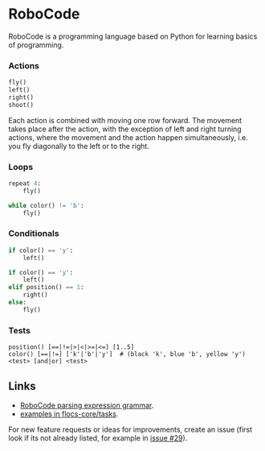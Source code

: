 # RoboCode

RoboCode is a programming language based on Python for learning basics of programming.

### Actions

```python
fly()
left()
right()
shoot()
```

Each action is combined with moving one row forward.
The movement takes place after the action, with the exception of left and right turning actions,
where the movement and the action happen simultaneously, i.e. you fly diagonally to the left or to the right.


### Loops

```python
repeat 4:
    fly()
```

```python
while color() != 'b':
    fly()
```


### Conditionals


```python
if color() == 'y':
    left()
```

```python
if color() == 'y':
    left()
elif position() == 1:
    right()
else:
    fly()
```

### Tests

```
position() [==|!=|>|<|>=|<=] [1..5]
color() [==|!=] ['k'|'b'|'y']  # (black 'k', blue 'b', yellow 'y')
<test> [and|or] <test>
```


## Links

- [RoboCode parsing expression grammar](/src/core/roboCodeGrammar.pegjs).
- [examples in flocs-core/tasks](https://github.com/adaptive-learning/flocs-core/tree/master/tasks).

For new feature requests or ideas for improvements,
create an issue
(first look if its not already listed,
for example in [issue #29](https://github.com/adaptive-learning/flocs-visual-components/issues/29)).
